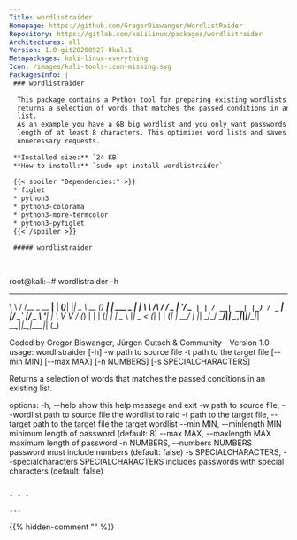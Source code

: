 ```yaml
---
Title: wordlistraider
Homepage: https://github.com/GregorBiswanger/WordlistRaider
Repository: https://gitlab.com/kalilinux/packages/wordlistraider
Architectures: all
Version: 1.0~git20200927-0kali1
Metapackages: kali-linux-everything 
Icon: /images/kali-tools-icon-missing.svg
PackagesInfo: |
 ### wordlistraider
 
  This package contains a Python tool for preparing existing wordlists. It
  returns a selection of words that matches the passed conditions in an existing
  list.
  As an example you have a GB big wordlist and you only want passwords with a
  length of at least 8 characters. This optimizes word lists and saves
  unnecessary requests.
 
 **Installed size:** `24 KB`  
 **How to install:** `sudo apt install wordlistraider`  
 
 {{< spoiler "Dependencies:" >}}
 * figlet
 * python3
 * python3-colorama
 * python3-more-termcolor
 * python3-pyfiglet
 {{< /spoiler >}}
 
 ##### wordlistraider
 
 
 ```
 root@kali:~# wordlistraider -h
 __        __            _ _ _     _   ____       _     _           _ 
 \ \      / /__  _ __ __| | (_)___| |_|  _ \ __ _(_) __| | ___ _ __| |
  \ \ /\ / / _ \| '__/ _` | | / __| __| |_) / _` | |/ _` |/ _ \ '__| |
   \ V  V / (_) | | | (_| | | \__ \ |_|  _ < (_| | | (_| |  __/ |  |_|
    \_/\_/ \___/|_|  \__,_|_|_|___/\__|_| \_\__,_|_|\__,_|\___|_|  (_)
                                                                      
 
 Coded by Gregor Biswanger, Jürgen Gutsch & Community - Version 1.0
 usage: wordlistraider [-h] -w path to source file -t path to the target file
                       [--min MIN] [--max MAX] [-n NUMBERS]
                       [-s SPECIALCHARACTERS]
 
 Returns a selection of words that matches the passed conditions in an existing
 list.
 
 options:
   -h, --help            show this help message and exit
   -w path to source file, --wordlist path to source file
                         the wordlist to raid
   -t path to the target file, --target path to the target file
                         the target wordlist
   --min MIN, --minlength MIN
                         minimum length of password (default: 8)
   --max MAX, --maxlength MAX
                         maximum length of password
   -n NUMBERS, --numbers NUMBERS
                         password must include numbers (default: false)
   -s SPECIALCHARACTERS, --specialcharacters SPECIALCHARACTERS
                         includes passwords with special characters (default:
                         false)
 ```
 
 - - -
 
---
```

{{% hidden-comment "<!--Do not edit anything above this line-->" %}}
